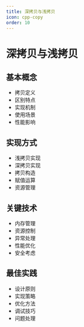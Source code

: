 ```yaml
---
title: 深拷贝与浅拷贝
icon: cpp-copy
order: 10
---
```


# 深拷贝与浅拷贝

## 基本概念
- 拷贝定义
- 区别特点
- 实现机制
- 使用场景
- 性能影响

## 实现方式
- 浅拷贝实现
- 深拷贝实现
- 拷贝构造
- 赋值运算
- 资源管理

## 关键技术
- 内存管理
- 资源控制
- 异常处理
- 性能优化
- 安全考虑

## 最佳实践
- 设计原则
- 实现策略
- 优化方法
- 调试技巧
- 问题处理

